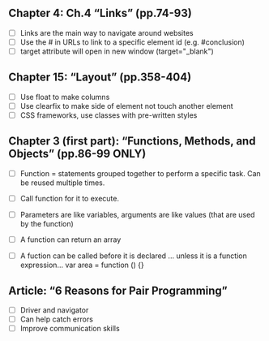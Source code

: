 
## Chapter 4: Ch.4 “Links” (pp.74-93)

- [ ] Links are the main way to navigate around websites
- [ ] Use the # in URLs to link to a specific element id (e.g. #conclusion)
- [ ] target attribute will open in new window (target="_blank")

## Chapter 15: “Layout” (pp.358-404)

- [ ] Use float to make columns
- [ ] Use clearfix to make side of element not touch another element
- [ ] CSS frameworks, use classes with pre-written styles

## Chapter 3 (first part): “Functions, Methods, and Objects” (pp.86-99 ONLY)

- [ ] Function = statements grouped together to perform a specific task. Can be reused multiple times.
- [ ] Call function for it to execute.
- [ ] Parameters are like variables, arguments are like values (that are used by the function)
- [ ] A function can return an array
- [ ] A fuction can be called before it is declared ... unless it is a function expression... var area = function () {}


## Article: “6 Reasons for Pair Programming”

- [ ] Driver and navigator
- [ ] Can help catch errors
- [ ] Improve communication skills
